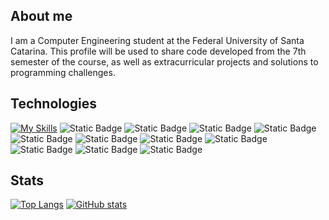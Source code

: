 ## About me
I am a Computer Engineering student at the Federal University of Santa Catarina.
This profile will be used to share code developed from the 7th semester of the course, as well as extracurricular projects and solutions to programming challenges.

## Technologies
[![My Skills](https://skillicons.dev/icons?i=c,cpp,arduino,mysql,js,html,css,wordpress,vscode)](#)
![Static Badge](https://img.shields.io/badge/C-A8B9CC?logo=c&logoColor=white&textColor=white)
![Static Badge](https://img.shields.io/badge/C++-00599C?logo=cplusplus)
![Static Badge](https://img.shields.io/badge/ARDUINO-00878F?logo=arduino)
![Static Badge](https://img.shields.io/badge/PROTEUS-1C79B3?logo=proteus)
![Static Badge](https://img.shields.io/badge/EASYEDA-1765F6?logo=easyeda)
![Static Badge](https://img.shields.io/badge/HTML-E34F26?logo=html5)
![Static Badge](https://img.shields.io/badge/CSS-1572B6?logo=css3)
![Static Badge](https://img.shields.io/badge/JAVASCRIPT-F7DF1E?logo=javascript)
![Static Badge](https://img.shields.io/badge/WORDPRESS-21759B?logo=wordpress)
![Static Badge](https://img.shields.io/badge/MYSQL-4479A1?logo=mysql)
![Static Badge](https://img.shields.io/badge/POSTGRESQL-4169E1?logo=postgresql)








## Stats
[![Top Langs](https://github-readme-stats.vercel.app/api/top-langs/?username=lucaasporto&title_color=000000)](#)
[![GitHub stats](https://github-readme-stats.vercel.app/api?username=lucaasporto&title_color=000000&show_icons=true&icon_color=000000)](#)
